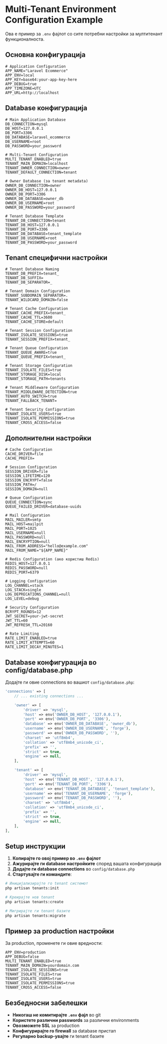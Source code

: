 # Multi-Tenant Environment Configuration Example

Ова е пример за `.env` фајлот со сите потребни настройки за мултитенант функционалноста.

## Основна конфигурација

```env
# Application Configuration
APP_NAME="Laravel Ecommerce"
APP_ENV=local
APP_KEY=base64:your-app-key-here
APP_DEBUG=true
APP_TIMEZONE=UTC
APP_URL=http://localhost
```

## Database конфигурација

```env
# Main Application Database
DB_CONNECTION=mysql
DB_HOST=127.0.0.1
DB_PORT=3306
DB_DATABASE=laravel_ecommerce
DB_USERNAME=root
DB_PASSWORD=your_password

# Multi-Tenant Configuration
MULTI_TENANT_ENABLED=true
TENANT_MAIN_DOMAIN=localhost
TENANT_OWNER_CONNECTION=owner
TENANT_DEFAULT_CONNECTION=tenant

# Owner Database (за tenant metadata)
OWNER_DB_CONNECTION=owner
OWNER_DB_HOST=127.0.0.1
OWNER_DB_PORT=3306
OWNER_DB_DATABASE=owner_db
OWNER_DB_USERNAME=root
OWNER_DB_PASSWORD=your_password

# Tenant Database Template
TENANT_DB_CONNECTION=tenant
TENANT_DB_HOST=127.0.0.1
TENANT_DB_PORT=3306
TENANT_DB_DATABASE=tenant_template
TENANT_DB_USERNAME=root
TENANT_DB_PASSWORD=your_password
```

## Tenant специфични настройки

```env
# Tenant Database Naming
TENANT_DB_PREFIX=tenant_
TENANT_DB_SUFFIX=
TENANT_DB_SEPARATOR=_

# Tenant Domain Configuration
TENANT_SUBDOMAIN_SEPARATOR=.
TENANT_WILDCARD_DOMAIN=false

# Tenant Cache Configuration
TENANT_CACHE_PREFIX=tenant_
TENANT_CACHE_TTL=3600
TENANT_CACHE_STORE=default

# Tenant Session Configuration
TENANT_ISOLATE_SESSIONS=true
TENANT_SESSION_PREFIX=tenant_

# Tenant Queue Configuration
TENANT_QUEUE_AWARE=true
TENANT_QUEUE_PREFIX=tenant_

# Tenant Storage Configuration
TENANT_ISOLATE_FILES=true
TENANT_STORAGE_DISK=local
TENANT_STORAGE_PATH=tenants

# Tenant Middleware Configuration
TENANT_MIDDLEWARE_DETECTION=true
TENANT_AUTO_SWITCH=true
TENANT_FALLBACK_TENANT=

# Tenant Security Configuration
TENANT_ISOLATE_USERS=true
TENANT_ISOLATE_PERMISSIONS=true
TENANT_CROSS_ACCESS=false
```

## Дополнителни настройки

```env
# Cache Configuration
CACHE_DRIVER=file
CACHE_PREFIX=

# Session Configuration
SESSION_DRIVER=file
SESSION_LIFETIME=120
SESSION_ENCRYPT=false
SESSION_PATH=/
SESSION_DOMAIN=null

# Queue Configuration
QUEUE_CONNECTION=sync
QUEUE_FAILED_DRIVER=database-uuids

# Mail Configuration
MAIL_MAILER=smtp
MAIL_HOST=mailpit
MAIL_PORT=1025
MAIL_USERNAME=null
MAIL_PASSWORD=null
MAIL_ENCRYPTION=null
MAIL_FROM_ADDRESS="hello@example.com"
MAIL_FROM_NAME="${APP_NAME}"

# Redis Configuration (ако користиш Redis)
REDIS_HOST=127.0.0.1
REDIS_PASSWORD=null
REDIS_PORT=6379

# Logging Configuration
LOG_CHANNEL=stack
LOG_STACK=single
LOG_DEPRECATIONS_CHANNEL=null
LOG_LEVEL=debug

# Security Configuration
BCRYPT_ROUNDS=12
JWT_SECRET=your-jwt-secret
JWT_TTL=60
JWT_REFRESH_TTL=20160

# Rate Limiting
RATE_LIMIT_ENABLED=true
RATE_LIMIT_ATTEMPTS=60
RATE_LIMIT_DECAY_MINUTES=1
```

## Database конфигурација во config/database.php

Додајте ги овие connections во вашиот `config/database.php`:

```php
'connections' => [
    // ... existing connections ...

    'owner' => [
        'driver' => 'mysql',
        'host' => env('OWNER_DB_HOST', '127.0.0.1'),
        'port' => env('OWNER_DB_PORT', '3306'),
        'database' => env('OWNER_DB_DATABASE', 'owner_db'),
        'username' => env('OWNER_DB_USERNAME', 'forge'),
        'password' => env('OWNER_DB_PASSWORD', ''),
        'charset' => 'utf8mb4',
        'collation' => 'utf8mb4_unicode_ci',
        'prefix' => '',
        'strict' => true,
        'engine' => null,
    ],

    'tenant' => [
        'driver' => 'mysql',
        'host' => env('TENANT_DB_HOST', '127.0.0.1'),
        'port' => env('TENANT_DB_PORT', '3306'),
        'database' => env('TENANT_DB_DATABASE', 'tenant_template'),
        'username' => env('TENANT_DB_USERNAME', 'forge'),
        'password' => env('TENANT_DB_PASSWORD', ''),
        'charset' => 'utf8mb4',
        'collation' => 'utf8mb4_unicode_ci',
        'prefix' => '',
        'strict' => true,
        'engine' => null,
    ],
],
```

## Setup инструкции

1. **Копирајте го овој пример во `.env` фајлот**
2. **Ажурирајте ги database настройките** според вашата конфигурација
3. **Додајте ги database connections** во `config/database.php`
4. **Стартувајте ги командите**:

```bash
# Иницијализирајте го tenant системот
php artisan tenants:init

# Креирајте нов tenant
php artisan tenants:create

# Мигрирајте ги tenant базите
php artisan tenants:migrate
```

## Пример за production настройки

За production, променете ги овие вредности:

```env
APP_ENV=production
APP_DEBUG=false
MULTI_TENANT_ENABLED=true
TENANT_MAIN_DOMAIN=yourdomain.com
TENANT_ISOLATE_SESSIONS=true
TENANT_ISOLATE_FILES=true
TENANT_ISOLATE_USERS=true
TENANT_ISOLATE_PERMISSIONS=true
TENANT_CROSS_ACCESS=false
```

## Безбедносни забелешки

-   **Никогаш не комитирајте `.env` фајл** во git
-   **Користете различни passwords** за различни environments
-   **Овозможете SSL** за production
-   **Конфигурирајте го firewall** за database пристап
-   **Регуларно backup-увајте** ги tenant базите
